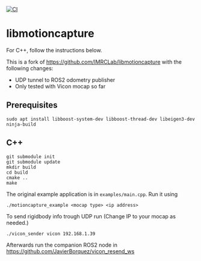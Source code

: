 [![CI](https://github.com/IMRCLab/libmotioncapture/actions/workflows/CI.yml/badge.svg)](https://github.com/IMRCLab/libmotioncapture/actions/workflows/CI.yml)

# libmotioncapture



For C++, follow the instructions below.

This is a fork of https://github.com/IMRCLab/libmotioncapture with the following changes:

- UDP tunnel to ROS2 odometry publisher
- Only tested with Vicon mocap so far


## Prerequisites

```
sudo apt install libboost-system-dev libboost-thread-dev libeigen3-dev ninja-build
```

## C++

```
git submodule init
git submodule update
mkdir build
cd build
cmake ..
make
```

The original example application is in `examples/main.cpp`. Run it using

```
./motioncapture_example <mocap type> <ip address>

```

To send rigidbody info trough UDP run (Change IP to your mocap as needed.)

 ```
./vicon_sender vicon 192.168.1.39
```

Afterwards run the companion ROS2 node in https://github.com/JavierBorquez/vicon_resend_ws